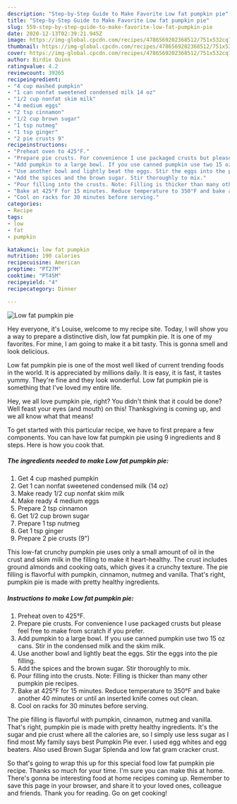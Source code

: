```yaml
---
description: "Step-by-Step Guide to Make Favorite Low fat pumpkin pie"
title: "Step-by-Step Guide to Make Favorite Low fat pumpkin pie"
slug: 559-step-by-step-guide-to-make-favorite-low-fat-pumpkin-pie
date: 2020-12-13T02:39:21.945Z
image: https://img-global.cpcdn.com/recipes/4786569202368512/751x532cq70/low-fat-pumpkin-pie-recipe-main-photo.jpg
thumbnail: https://img-global.cpcdn.com/recipes/4786569202368512/751x532cq70/low-fat-pumpkin-pie-recipe-main-photo.jpg
cover: https://img-global.cpcdn.com/recipes/4786569202368512/751x532cq70/low-fat-pumpkin-pie-recipe-main-photo.jpg
author: Birdie Quinn
ratingvalue: 4.2
reviewcount: 39265
recipeingredient:
- "4 cup mashed pumpkin"
- "1 can nonfat sweetened condensed milk 14 oz"
- "1/2 cup nonfat skim milk"
- "4 medium eggs"
- "2 tsp cinnamon"
- "1/2 cup brown sugar"
- "1 tsp nutmeg"
- "1 tsp ginger"
- "2 pie crusts 9"
recipeinstructions:
- "Preheat oven to 425°F."
- "Prepare pie crusts. For convenience I use packaged crusts but please feel free to make from scratch if you prefer."
- "Add pumpkin to a large bowl. If you use canned pumpkin use two 15 oz cans. Stir in the condensed milk and the skim milk."
- "Use another bowl and lightly beat the eggs. Stir the eggs into the pie filling."
- "Add the spices and the brown sugar. Stir thoroughly to mix."
- "Pour filling into the crusts. Note: Filling is thicker than many other pumpkin pie recipes."
- "Bake at 425°F for 15 minutes. Reduce temperature to 350°F and bake another 40 minutes or until an inserted knife comes out clean."
- "Cool on racks for 30 minutes before serving."
categories:
- Recipe
tags:
- low
- fat
- pumpkin

katakunci: low fat pumpkin 
nutrition: 190 calories
recipecuisine: American
preptime: "PT27M"
cooktime: "PT45M"
recipeyield: "4"
recipecategory: Dinner

---
```



![Low fat pumpkin pie](https://img-global.cpcdn.com/recipes/4786569202368512/751x532cq70/low-fat-pumpkin-pie-recipe-main-photo.jpg)

Hey everyone, it's Louise, welcome to my recipe site. Today, I will show you a way to prepare a distinctive dish, low fat pumpkin pie. It is one of my favorites. For mine, I am going to make it a bit tasty. This is gonna smell and look delicious.

Low fat pumpkin pie is one of the most well liked of current trending foods in the world. It is appreciated by millions daily. It is easy, it is fast, it tastes yummy. They're fine and they look wonderful. Low fat pumpkin pie is something that I've loved my entire life.

Hey, we all love pumpkin pie, right? You didn&#39;t think that it could be done? Well feast your eyes (and mouth) on this! Thanksgiving is coming up, and we all know what that means!


To get started with this particular recipe, we have to first prepare a few components. You can have low fat pumpkin pie using 9 ingredients and 8 steps. Here is how you cook that.

<!--inarticleads1-->

##### The ingredients needed to make Low fat pumpkin pie:

1. Get 4 cup mashed pumpkin
1. Get 1 can nonfat sweetened condensed milk (14 oz)
1. Make ready 1/2 cup nonfat skim milk
1. Make ready 4 medium eggs
1. Prepare 2 tsp cinnamon
1. Get 1/2 cup brown sugar
1. Prepare 1 tsp nutmeg
1. Get 1 tsp ginger
1. Prepare 2 pie crusts (9&#34;)


This low-fat crunchy pumpkin pie uses only a small amount of oil in the crust and skim milk in the filling to make it heart-healthy. The crust includes ground almonds and cooking oats, which gives it a crunchy texture. The pie filling is flavorful with pumpkin, cinnamon, nutmeg and vanilla. That&#39;s right, pumpkin pie is made with pretty healthy ingredients. 

<!--inarticleads2-->

##### Instructions to make Low fat pumpkin pie:

1. Preheat oven to 425°F.
1. Prepare pie crusts. For convenience I use packaged crusts but please feel free to make from scratch if you prefer.
1. Add pumpkin to a large bowl. If you use canned pumpkin use two 15 oz cans. Stir in the condensed milk and the skim milk.
1. Use another bowl and lightly beat the eggs. Stir the eggs into the pie filling.
1. Add the spices and the brown sugar. Stir thoroughly to mix.
1. Pour filling into the crusts. Note: Filling is thicker than many other pumpkin pie recipes.
1. Bake at 425°F for 15 minutes. Reduce temperature to 350°F and bake another 40 minutes or until an inserted knife comes out clean.
1. Cool on racks for 30 minutes before serving.


The pie filling is flavorful with pumpkin, cinnamon, nutmeg and vanilla. That&#39;s right, pumpkin pie is made with pretty healthy ingredients. It&#39;s the sugar and pie crust where all the calories are, so I simply use less sugar as I find most My family says best Pumpkin Pie ever. I used egg whites and egg beaters. Also used Brown Sugar Splenda and low fat gram cracker crust. 

So that's going to wrap this up for this special food low fat pumpkin pie recipe. Thanks so much for your time. I'm sure you can make this at home. There's gonna be interesting food at home recipes coming up. Remember to save this page in your browser, and share it to your loved ones, colleague and friends. Thank you for reading. Go on get cooking!
